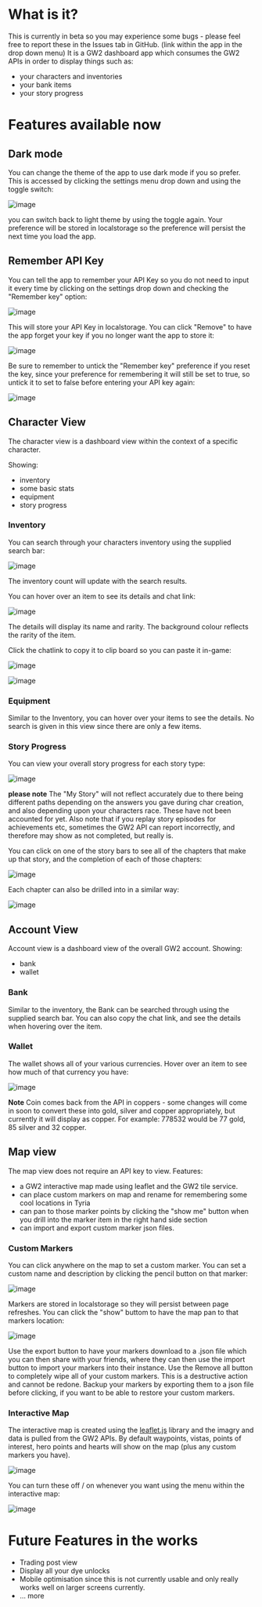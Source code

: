 # What is it?
This is currently in beta so you may experience some bugs - please feel free to report these in the Issues tab in GitHub. (link within the app in the drop down menu)
It is a GW2 dashboard app which consumes the GW2 APIs in order to display things such as:
* your characters and inventories
* your bank items
* your story progress

# Features available now
 ## Dark mode
 You can change the theme of the app to use dark mode if you so prefer. This is accessed by clicking the settings menu drop down and using the toggle switch:
 
![image](https://github.com/Rebecku/dashi-issues/assets/87721142/3cedfd7b-c6e4-4622-b711-883227e31425)

you can switch back to light theme by using the toggle again. Your preference will be stored in localstorage so the preference will persist the next time you load the app.

## Remember API Key
You can tell the app to remember your API Key so you do not need to input it every time by clicking on the settings drop down and checking the "Remember key" option:

![image](https://github.com/Rebecku/dashi-issues/assets/87721142/7c862bf5-93ec-47f1-9aed-f597fd59de2b)

This will store your API Key in localstorage. You can click "Remove" to have the app forget your key if you no longer want the app to store it:

![image](https://github.com/Rebecku/dashi-issues/assets/87721142/ea060e8c-742b-487e-8e15-c64a68573529)

Be sure to remember to untick the "Remember key" preference if you reset the key, since your preference for remembering it will still be set to true, so untick it to set to false before entering your API key again:

![image](https://github.com/Rebecku/dashi-issues/assets/87721142/e49060b8-00bd-4fb4-bafc-9b19fd45dad6)

## Character View
The character view is a dashboard view within the context of a specific character.

Showing:
   - inventory
   - some basic stats
   - equipment
   - story progress

### Inventory
You can search through your characters inventory using the supplied search bar:

![image](https://github.com/Rebecku/dashi-issues/assets/87721142/53183365-d20b-4580-bad2-0fc134b14ad4)

The inventory count will update with the search results.

You can hover over an item to see its details and chat link:

![image](https://github.com/Rebecku/dashi-issues/assets/87721142/13ebabae-53ad-4906-a842-edae2d47df7a)

The details will display its name and rarity. The background colour reflects the rarity of the item.

Click the chatlink to copy it to clip board so you can paste it in-game:

![image](https://github.com/Rebecku/dashi-issues/assets/87721142/ace4b176-6c24-4fd0-9629-4548238e011b)

![image](https://github.com/Rebecku/dashi-issues/assets/87721142/2c42d554-45ba-4cec-9e3d-a5b6637a2b60)


### Equipment
Similar to the Inventory, you can hover over your items to see the details. No search is given in this view since there are only a few items.

### Story Progress

You can view your overall story progress for each story type:

![image](https://github.com/Rebecku/dashi-issues/assets/87721142/5abcc90a-1d50-4730-8973-6457654aa12c)

**please note** The "My Story" will not reflect accurately due to there being different paths depending on the answers you gave during char creation, and also depending upon your characters race. These have not been accounted for yet. Also note that if you replay story episodes for achievements etc, sometimes the GW2 API can report incorrectly, and therefore may show as not completed, but really is.

You can click on one of the story bars to see all of the chapters that make up that story, and the completion of each of those chapters:

![image](https://github.com/Rebecku/dashi-issues/assets/87721142/51db473c-5f46-430d-8df0-55717c506aa8)

Each chapter can also be drilled into in a similar way:

![image](https://github.com/Rebecku/dashi-issues/assets/87721142/e29d7ca2-3dd6-42e0-8a6b-c16688775d14)


## Account View 
Account view is a dashboard view of the overall GW2 account.
Showing:
   - bank
   - wallet

### Bank
Similar to the inventory, the Bank can be searched through using the supplied search bar.
You can also copy the chat link, and see the details when hovering over the item.

### Wallet
The wallet shows all of your various currencies. Hover over an item to see how much of that currency you have:

![image](https://github.com/Rebecku/dashi-issues/assets/87721142/a11228b2-8923-4f67-8f46-9511d290b0f6)

**Note** Coin comes back from the API in coppers - some changes will come in soon to convert these into gold, silver and copper appropriately, but currently it will display as copper. For example: 778532 would be 77 gold, 85 silver and 32 copper.



## Map view
The map view does not require an API key to view.
Features:
   - a GW2 interactive map made using leaflet and the GW2 tile service.
   - can place custom markers on map and rename for remembering some cool locations in Tyria
   - can pan to those marker points by clicking the "show me" button when  you drill into the marker item in the right hand side section
   - can import and export custom marker json files.
     
### Custom Markers

You can click anywhere on the map to set a custom marker. You can set a custom name and description by clicking the pencil button on that marker:

![image](https://github.com/Rebecku/dashi-issues/assets/87721142/361999ea-ac27-4776-8750-70dd52e4e414)

Markers are stored in localstorage so they will persist between page refreshes.
You can click the "show" buttom to have the map pan to that markers location:

![image](https://github.com/Rebecku/dashi-issues/assets/87721142/2af06afd-e48d-4312-8d88-f2418bd4bf3c)

Use the export button to have your markers download to a .json file which you can then share with your friends, where they can then use the import button to import your markers into their instance.
Use the Remove all button to completely wipe all of your custom markers. This is a destructive action and cannot be redone. Backup your markers by exporting them to a json file before clicking, if you want to be able to restore your custom markers.

### Interactive Map
The interactive map is created using the [leaflet.js](https://leafletjs.com/) library and the imagry and data is pulled from the GW2 APIs.
By default waypoints, vistas, points of interest, hero points and hearts will show on the map (plus any custom markers you have).

![image](https://github.com/Rebecku/dashi-issues/assets/87721142/cbf38bc1-2d53-42b4-ac3e-178870ea4182)


You can turn these off / on whenever you want using the menu within the interactive map: 

![image](https://github.com/Rebecku/dashi-issues/assets/87721142/71f2575b-a5df-46f8-8227-777b539ee9b1)

 
# Future Features in the works
* Trading post view
* Display all your dye unlocks
* Mobile optimisation since this is not currently usable and only really works well on larger screens currently.
* ... more
